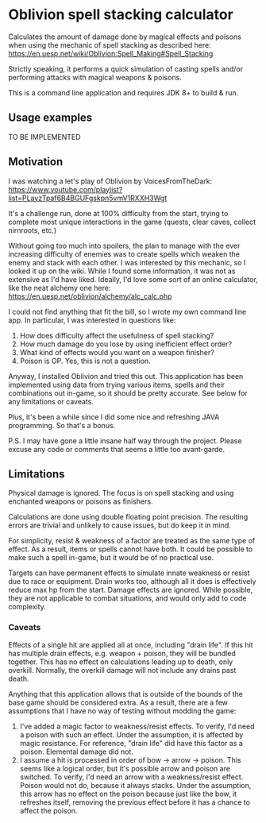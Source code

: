 # Oblivion spell stacking calculator

Calculates the amount of damage done by magical effects and poisons when using
the mechanic of spell stacking as described here:
https://en.uesp.net/wiki/Oblivion:Spell_Making#Spell_Stacking

Strictly speaking, it performs a quick simulation of casting spells and/or
performing attacks with magical weapons & poisons.

This is a command line application and requires JDK 8+ to build & run.

## Usage examples

TO BE IMPLEMENTED

## Motivation

I was watching a let's play of Oblivion by VoicesFromTheDark:
https://www.youtube.com/playlist?list=PLayzTpaf6B4BGUFgskpn5vmV1RXXH3Wgt

It's a challenge run, done at 100% difficulty from the start, trying to complete
most unique interactions in the game (quests, clear caves, collect nirnroots, etc.)

Without going too much into spoilers, the plan to manage with the ever increasing
difficulty of enemies was to create spells which weaken the enemy and stack with
each other.
I was interested by this mechanic, so I looked it up on the wiki.
While I found some information, it was not as extensive as I'd have liked.
Ideally, I'd love some sort of an online calculator, like the neat alchemy one here:
https://en.uesp.net/oblivion/alchemy/alc_calc.php

I could not find anything that fit the bill, so I wrote my own command line app.
In particular, I was interested in questions like:
1) How does difficulty affect the usefulness of spell stacking?
2) How much damage do you lose by using inefficient effect order?
3) What kind of effects would you want on a weapon finisher?
4) Poison is OP. Yes, this is not a question.

Anyway, I installed Oblivion and tried this out.
This application has been implemented using data from trying various items, spells
and their combinations out in-game, so it should be pretty accurate.
See below for any limitations or caveats.

Plus, it's been a while since I did some nice and refreshing JAVA programming.
So that's a bonus.

P.S. I may have gone a little insane half way through the project.
Please excuse any code or comments that seems a little too avant-garde.

## Limitations

Physical damage is ignored.
The focus is on spell stacking and using enchanted weapons or poisons as finishers.

Calculations are done using double floating point precision.
The resulting errors are trivial and unlikely to cause issues, but do keep it in mind.

For simplicity, resist & weakness of a factor are treated as the same type of effect.
As a result, items or spells cannot have both.
It could be possible to make such a spell in-game, but it would be of no practical use.

Targets can have permanent effects to simulate innate weakness or resist due to
race or equipment.
Drain works too, although all it does is effectively reduce max hp from the start.
Damage effects are ignored.
While possible, they are not applicable to combat situations, and would only
add to code complexity.

### Caveats

Effects of a single hit are applied all at once, including "drain life".
If this hit has multiple drain effects, e.g. weapon + poison,
they will be bundled together.
This has no effect on calculations leading up to death, only overkill.
Normally, the overkill damage will not include any drains past death.

Anything that this application allows that is outside of the bounds of the base
game should be considered extra.
As a result, there are a few assumptions that I have no way of testing
without modding the game:
1) I've added a magic factor to weakness/resist effects.
To verify, I'd need a poison with such an effect.
Under the assumption, it is affected by magic resistance.
For reference, "drain life" did have this factor as a poison.
Elemental damage did not.
2) I assume a hit is processed in order of bow -> arrow -> poison.
This seems like a logical order, but it's possible arrow and poison are switched.
To verify, I'd need an arrow with a weakness/resist effect.
Poison would not do, because it always stacks.
Under the assumption, this arrow has no effect on the poison because
just like the bow, it refreshes itself, removing the previous effect
before it has a chance to affect the poison.

